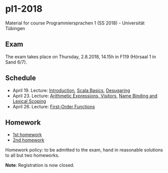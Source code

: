 # pl1-2018
Material for course Programmiersprachen 1 (SS 2018) - Universität Tübingen

## Exam
The exam takes place on Thursday, 2.8.2018, 14.15h in F119 (Hörsaal 1 in Sand 6/7).

## Schedule
- April 19. Lecture: [Introduction](lecturenotes/01-intro.scala), [Scala Basics](lecturenotes/02-scala-basics.scala), [Desugaring](lecturenotes/03-desugaring.scala)
- April 23. Lecture: [Arithmetic Expressions, Visitors](lecturenotes/04-ae.scala), [Name Binding and Lexical Scoping](lecturenotes/05-wae.scala)
- April 26. Lecture: [First-Order Functions](lecturenotes/06-f1wae.scala)

## Homework
- [1st homework](exercises/01Hw.scala)
- [2nd homework](exercises/02Hw.scala)

Homework policy: to be admitted to the exam, hand in reasonable solutions to all but two homeworks.

**Note**: Registration is now closed.
